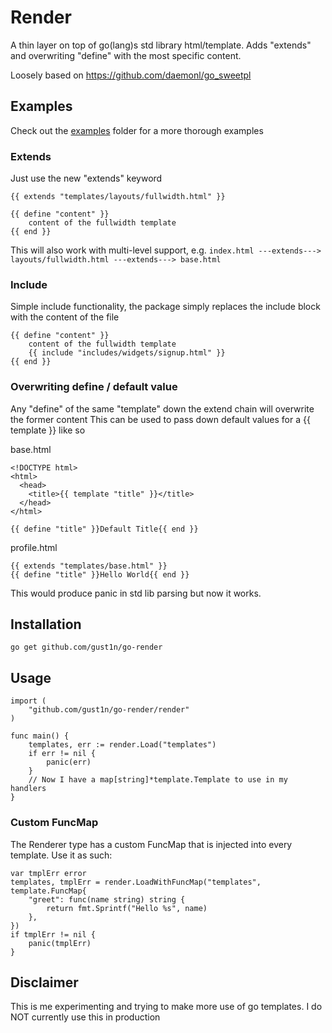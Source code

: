 Render
========

A thin layer on top of go(lang)s std library html/template.
Adds "extends" and overwriting "define" with the most specific content.

Loosely based on https://github.com/daemonl/go_sweetpl

## Examples
Check out the [examples](https://github.com/gust1n/go-render/tree/master/examples) folder for a more thorough examples

### Extends
Just use the new "extends" keyword
	
	{{ extends "templates/layouts/fullwidth.html" }}

	{{ define "content" }}
	    content of the fullwidth template
	{{ end }}

This will also work with multi-level support, e.g. 
```index.html ---extends---> layouts/fullwidth.html ---extends---> base.html```

### Include
Simple include functionality, the package simply replaces the include block with the content of the file

    {{ define "content" }}
        content of the fullwidth template
        {{ include "includes/widgets/signup.html" }}
    {{ end }}

### Overwriting define / default value
Any "define" of the same "template" down the extend chain will overwrite the former content
This can be used to pass down default values for a {{ template }} like so

base.html

    <!DOCTYPE html>
	<html>
	  <head>
	    <title>{{ template "title" }}</title>
	  </head>
	</html>

	{{ define "title" }}Default Title{{ end }}

profile.html

    {{ extends "templates/base.html" }}
    {{ define "title" }}Hello World{{ end }}

This would produce panic in std lib parsing but now it works.

## Installation
```go get github.com/gust1n/go-render```

## Usage
    import (
        "github.com/gust1n/go-render/render"
    )

    func main() {
        templates, err := render.Load("templates")
        if err != nil {
            panic(err)
        }
        // Now I have a map[string]*template.Template to use in my handlers
    }

### Custom FuncMap
The Renderer type has a custom FuncMap that is injected into every template. Use it as such:

	var tmplErr error
    templates, tmplErr = render.LoadWithFuncMap("templates", template.FuncMap{
        "greet": func(name string) string {
            return fmt.Sprintf("Hello %s", name)
        },
    })
    if tmplErr != nil {
        panic(tmplErr)
    }

## Disclaimer
This is me experimenting and trying to make more use of go templates. I do NOT currently use this in production
